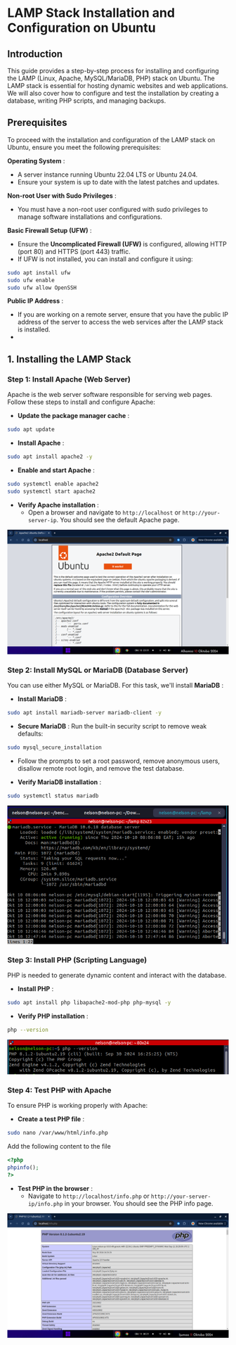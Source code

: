 # LAMP Stack Installation and Configuration on Ubuntu

## Introduction

This guide provides a step-by-step process for installing and configuring the LAMP (Linux, Apache, MySQL/MariaDB, PHP) stack on Ubuntu. The LAMP stack is essential for hosting dynamic websites and web applications. We will also cover how to configure and test the installation by creating a database, writing PHP scripts, and managing backups.

## **Prerequisites**

To proceed with the installation and configuration of the LAMP stack on Ubuntu, ensure you meet the following prerequisites:

**Operating System** :

* A server instance running Ubuntu 22.04 LTS or Ubuntu 24.04.
* Ensure your system is up to date with the latest patches and updates.

**Non-root User with Sudo Privileges** :

* You must have a non-root user configured with sudo privileges to manage software installations and configurations.

**Basic Firewall Setup (UFW)** :

* Ensure the **Uncomplicated Firewall (UFW)** is configured, allowing HTTP (port 80) and HTTPS (port 443) traffic.
* If UFW is not installed, you can install and configure it using:

```bash
sudo apt install ufw
sudo ufw enable
sudo ufw allow OpenSSH
```

**Public IP Address** :

* If you are working on a remote server, ensure that you have the public IP address of the server to access the web services after the LAMP stack is installed.
* 

## **1. Installing the LAMP Stack**

### **Step 1: Install Apache (Web Server)**

Apache is the web server software responsible for serving web pages. Follow these steps to install and configure Apache:

* **Update the package manager cache** :

```bash
sudo apt update
```

* **Install Apache** :

```bash
sudo apt install apache2 -y
```

* **Enable and start Apache** :

```bash
sudo systemctl enable apache2
sudo systemctl start apache2
```

* **Verify Apache installation** :
  * Open a browser and navigate to `http://localhost` or `http://your-server-ip`. You should see the default Apache page.

![Apache](./screenshots/apache2.png)

### **Step 2: Install MySQL or MariaDB (Database Server)**

You can use either MySQL or MariaDB. For this task, we'll install  **MariaDB** :

* **Install MariaDB** :

```bash
sudo apt install mariadb-server mariadb-client -y
```

* **Secure MariaDB** :
  Run the built-in security script to remove weak defaults:

```bash
sudo mysql_secure_installation
```

* Follow the prompts to set a root password, remove anonymous users, disallow remote root login, and remove the test database.

* **Verify MariaDB installation** :

```bash
sudo systemctl status mariadb
```

![mariadb](./screenshots/mariadb-active.png)

### **Step 3: Install PHP (Scripting Language)**

PHP is needed to generate dynamic content and interact with the database.

* **Install PHP** :

```bash
sudo apt install php libapache2-mod-php php-mysql -y
```

* **Verify PHP installation** :

```bash
php --version
```

![PHP](./screenshots/PHP.png)

### **Step 4: Test PHP with Apache**

To ensure PHP is working properly with Apache:

* **Create a test PHP file** :

```bash
sudo nano /var/www/html/info.php
```

   Add the following content to the file

```php
<?php
phpinfo();
?>
```

* **Test PHP in the browser** :
  * Navigate to `http://localhost/info.php` or `http://your-server-ip/info.php` in your browser. You should see the PHP info page.

![PHP info](./screenshots/php-info.png)
